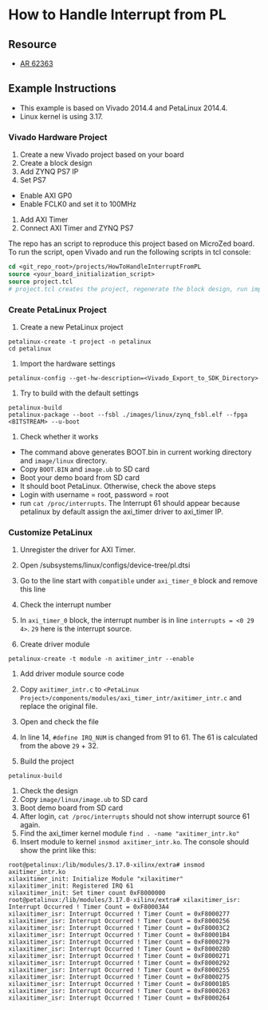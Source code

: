 # How to Handle Interrupt from PL #

## Resource ##
- [AR 62363](http://www.xilinx.com/support/answers/62363.html)

## Example Instructions ##
- This example is based on Vivado 2014.4 and PetaLinux 2014.4. 
- Linux kernel is using 3.17.

### Vivado Hardware Project ###

1. Create a new Vivado project based on your board
1. Create a block design
1. Add ZYNQ PS7 IP
1. Set PS7
  - Enable AXI GP0
  - Enable FCLK0 and set it to 100MHz
1. Add AXI Timer
1. Connect AXI Timer and ZYNQ PS7

The repo has an script to reproduce this project based on MicroZed board.
To run the script, open Vivado and run the following scripts in tcl console:
```tcl
cd <git_repo_root>/projects/HowToHandleInterruptFromPL
source <your_board_initialization_script>
source project.tcl  
# project.tcl creates the project, regenerate the block design, run implementation and export the design
```

### Create PetaLinux Project ###
1. Create a new PetaLinux project

  ``` 
  petalinux-create -t project -n petalinux
  cd petalinux
  ```

1. Import the hardware settings

  ```
  petalinux-config --get-hw-description=<Vivado_Export_to_SDK_Directory>
  ```

1. Try to build with the default settings

  ```
  petalinux-build
  petalinux-package --boot --fsbl ./images/linux/zynq_fsbl.elf --fpga <BITSTREAM> --u-boot
  ```

1. Check whether it works

  - The command above generates BOOT.bin in current working directory and `image/linux` directory.
  - Copy `BOOT.BIN` and `image.ub` to SD card
  - Boot your demo board from SD card
  - It should boot PetaLinux. Otherwise, check the above steps
  - Login with username = root, password = root
  - run `cat /proc/interrupts`. The Interrupt 61 should appear because petalinux by default assign the axi_timer driver to axi_timer IP.

### Customize PetaLinux ###
1. Unregister the driver for AXI Timer.
  1. Open <PetaLinux Project>/subsystems/linux/configs/device-tree/pl.dtsi
  1. Go to the line start with `compatible` under `axi_timer_0` block and remove this line

1. Check the interrupt number
  1. In `axi_timer_0` block, the interrupt number is in line `interrupts = <0 29 4>`. `29` here is the interrupt source.

1. Create driver module

  ```
  petalinux-create -t module -n axitimer_intr --enable
  ```

1. Add driver module source code
  1. Copy `axitimer_intr.c` to `<PetaLinux Project>/components/modules/axi_timer_intr/axitimer_intr.c` and replace the original file.

1. Open and check the file
  1. In line 14, `#define IRQ_NUM` is changed from 91 to 61. The 61 is calculated from the above `29` + 32.

1. Build the project
  ```
  petalinux-build
  ```

1. Check the design
  1. Copy `image/linux/image.ub` to SD card
  1. Boot demo board from SD card
  1. After login, `cat /proc/interrupts` should not show interrupt source 61 again.
  1. Find the axi_timer kernel module `find . -name "axitimer_intr.ko"`
  1. Insert module to kernel `insmod axitimer_intr.ko`. The console should show the print like this:

```
root@petalinux:/lib/modules/3.17.0-xilinx/extra# insmod axitimer_intr.ko
xilaxitimer_init: Initialize Module "xilaxitimer"
xilaxitimer_init: Registered IRQ 61
xilaxitimer_init: Set timer count 0xF8000000
root@petalinux:/lib/modules/3.17.0-xilinx/extra# xilaxitimer_isr: Interrupt Occurred ! Timer Count = 0xF80003A4
xilaxitimer_isr: Interrupt Occurred ! Timer Count = 0xF8000277
xilaxitimer_isr: Interrupt Occurred ! Timer Count = 0xF8000256
xilaxitimer_isr: Interrupt Occurred ! Timer Count = 0xF80003C2
xilaxitimer_isr: Interrupt Occurred ! Timer Count = 0xF80001B4
xilaxitimer_isr: Interrupt Occurred ! Timer Count = 0xF8000279
xilaxitimer_isr: Interrupt Occurred ! Timer Count = 0xF800028D
xilaxitimer_isr: Interrupt Occurred ! Timer Count = 0xF8000271
xilaxitimer_isr: Interrupt Occurred ! Timer Count = 0xF8000292
xilaxitimer_isr: Interrupt Occurred ! Timer Count = 0xF8000255
xilaxitimer_isr: Interrupt Occurred ! Timer Count = 0xF8000275
xilaxitimer_isr: Interrupt Occurred ! Timer Count = 0xF80001B5
xilaxitimer_isr: Interrupt Occurred ! Timer Count = 0xF8000263
xilaxitimer_isr: Interrupt Occurred ! Timer Count = 0xF8000264
```
